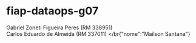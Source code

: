 # fiap-dataops-g07

Gabriel Zoneti Figueira Peres (RM 338951) 
</br>Carlos Eduardo de Almeida (RM 337011)
</br{"nome":"Mailson Santana"}
